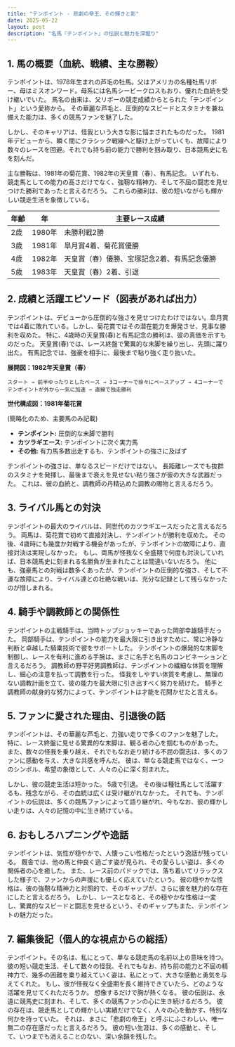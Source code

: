 ```yaml
---
title: "テンポイント - 悲劇の帝王、その輝きと影"
date: 2025-05-22
layout: post
description: "名馬『テンポイント』の伝説と魅力を深堀り"
---
```


## 1. 馬の概要（血統、戦績、主な勝鞍）

テンポイントは、1978年生まれの芦毛の牡馬。父はアメリカの名種牡馬リボー、母はミスオンワード。母系には名馬シービークロスもおり、優れた血統を受け継いでいた。  馬名の由来は、父リボーの競走成績からとられた「テンポイント」という愛称から。  その華麗な芦毛と、圧倒的なスピードとスタミナを兼ね備えた能力は、多くの競馬ファンを魅了した。

しかし、そのキャリアは、怪我という大きな影に悩まされたものだった。  1981年デビューから、瞬く間にクラシック戦線へと駆け上がっていくも、故障により数々のレースを回避。それでも持ち前の能力で勝利を掴み取り、日本競馬史に名を刻んだ。

主な勝鞍は、1981年の菊花賞、1982年の天皇賞（春）、有馬記念。  いずれも、競走馬としての能力の高さだけでなく、強靭な精神力、そして不屈の闘志を見せつけた勝利であったと言えるだろう。  これらの勝利は、彼の短いながらも輝かしい競走生活を象徴している。

| 年齢 | 年 | 主要レース成績 |
|---|---|---|
| 2歳 | 1980年 | 未勝利戦2勝 |
| 3歳 | 1981年 |  皐月賞4着、菊花賞優勝 |
| 4歳 | 1982年 | 天皇賞（春）優勝、宝塚記念2着、有馬記念優勝 |
| 5歳 | 1983年 |  天皇賞（春）2着、引退 |


## 2. 成績と活躍エピソード（図表があれば出力）

テンポイントは、デビューから圧倒的な強さを見せつけたわけではない。皐月賞では4着に敗れている。しかし、菊花賞ではその潜在能力を爆発させ、見事な勝利を収めた。  特に、4歳時の天皇賞(春)と有馬記念の勝利は、彼の真価を示すものだった。  天皇賞(春)では、レース終盤で驚異的な末脚を繰り出し、先頭に躍り出た。  有馬記念では、強豪を相手に、最後まで粘り強く走り抜いた。


**展開図：1982年天皇賞（春）**

```
スタート → 前半ゆったりとしたペース → 3コーナーで徐々にペースアップ → 4コーナーでテンポイントが外から一気に加速 → 直線で独走勝利
```

**世代構成図：1981年菊花賞**

(簡略化のため、主要馬のみ記載)

* **テンポイント:**  圧倒的な末脚で勝利
* **カツラギエース:**  テンポイントに次ぐ実力馬
* **その他:**  有力馬多数出走するも、テンポイントの強さに及ばず


テンポイントの強さは、単なるスピードだけではない。  長距離レースでも抜群のスタミナを発揮し、最後まで衰えを見せない粘り強さが彼の大きな武器だった。  これは、彼の血統と、調教師の丹精込めた調教の賜物と言えるだろう。


## 3. ライバル馬との対決

テンポイントの最大のライバルは、同世代のカツラギエースだったと言えるだろう。  両馬は、菊花賞で初めて直接対決し、テンポイントが勝利を収めた。  その後、4歳時にも幾度か対戦する機会があったが、テンポイントの故障により、直接対決は実現しなかった。  もし、両馬が怪我なく全盛期で何度も対決していれば、日本競馬史に刻まれる名勝負が生まれたことは間違いないだろう。  他にも、強豪馬との対戦は数多くあったが、テンポイントの圧倒的な強さ、そして不運な故障により、ライバル達との壮絶な戦いは、充分な記録として残らなかったのが惜しまれる。


## 4. 騎手や調教師との関係性

テンポイントの主戦騎手は、当時トップジョッキーであった岡部幸雄騎手だった。  岡部騎手は、テンポイントの能力を最大限に引き出すために、常に冷静な判断と卓越した騎乗技術で彼をサポートした。  テンポイントの爆発的な末脚を制御し、レースを有利に進める手腕は、まさに名手と名馬のコンビネーションと言えるだろう。  調教師の野平好男調教師は、テンポイントの繊細な体質を理解し、細心の注意を払って調教を行った。  怪我をしやすい体質を考慮し、無理のない調教計画を立て、彼の能力を最大限に引き出すべく努力を続けた。  騎手と調教師の献身的な努力によって、テンポイントは才能を花開かせたと言える。


## 5. ファンに愛された理由、引退後の話

テンポイントは、その華麗な芦毛と、力強い走りで多くのファンを魅了した。  特に、レース終盤に見せる驚異的な末脚は、観る者の心を掴むものがあった。  また、数々の怪我を乗り越え、それでもなお走り続ける不屈の闘志は、多くのファンに感動を与え、大きな共感を呼んだ。  彼は、単なる競走馬ではなく、一つのシンボル、希望の象徴として、人々の心に深く刻まれた。

しかし、彼の競走生活は短かった。  5歳で引退。  その後は種牡馬として活躍するも、残念ながら、その血統は広くは受け継がれなかった。  それでも、テンポイントの伝説は、多くの競馬ファンによって語り継がれ、今もなお、彼の輝かしい走りは、人々の記憶の中に生き続けている。


## 6. おもしろハプニングや逸話

テンポイントは、気性が穏やかで、人懐っこい性格だったという逸話が残っている。  厩舎では、他の馬と仲良く過ごす姿が見られ、その愛らしい姿は、多くの関係者の心を癒した。  また、レース前のパドックでは、落ち着いてリラックスした様子で、ファンからの声援にも優しく応えていたという。  彼の穏やかな性格は、彼の強靭な精神力と対照的で、そのギャップが、さらに彼を魅力的な存在にしたと言えるだろう。  しかし、レースとなると、その穏やかな性格は一変し、驚異的なスピードと闘志を見せるという、そのギャップもまた、テンポイントの魅力だった。


## 7. 編集後記（個人的な視点からの総括）

テンポイント。その名は、私にとって、単なる競走馬の名前以上の意味を持つ。  彼の短い競走生活、そして数々の怪我、それでもなお、持ち前の能力と不屈の精神力で、幾多の困難を乗り越えていく姿は、私にとって、大きな感動と勇気を与えてくれた。  もし、彼が怪我なく全盛期を長く維持できていたら、どのような活躍を見せてくれただろうか。  想像するだけで胸が熱くなる。  彼の伝説は、永遠に競馬史に刻まれ、そして、多くの競馬ファンの心に生き続けるだろう。  彼の存在は、競走馬としての輝かしい実績だけでなく、人々の心を動かす、特別な何かを持っていた。  それは、まさに「悲劇の帝王」と呼ぶにふさわしい、唯一無二の存在感だったと言えるだろう。  彼の短い生涯は、多くの感動と、そして、いつまでも消えることのない、深い余韻を残した。
